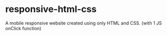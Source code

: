 # responsive-html-css
A mobile responsive website created using only HTML and CSS. (with 1 JS onClick function)

